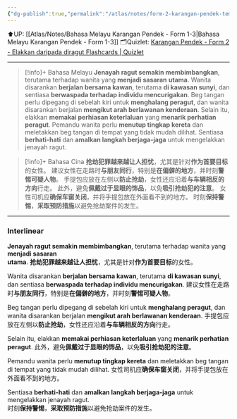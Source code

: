 ```yaml
---
{"dg-publish":true,"permalink":"/atlas/notes/form-2-karangan-pendek-tema-08-elakkan-daripada-diragut/"}
---
```


⬆️UP: [[Atlas/Notes/Bahasa Melayu Karangan Pendek - Form 1-3\|Bahasa Melayu Karangan Pendek - Form 1-3]]
🗂️Quizlet: [Karangan Pendek - Form 2 - Elakkan daripada diragut Flashcards | Quizlet](https://quizlet.com/my/977493014/karangan-pendek-form-2-elakkan-daripada-diragut-flash-cards/?i=1vbzw5&x=1jqt)

---

> [!info]+ Bahasa Melayu
> **Jenayah ragut semakin membimbangkan**, terutama terhadap wanita yang **menjadi sasaran** **utama**. 
> Wanita disarankan **berjalan bersama kawan**, terutama **di kawasan sunyi**, dan sentiasa **berwaspada terhadap individu mencurigakan**. 
> Beg tangan perlu dipegang di sebelah kiri untuk **menghalang peragut**, dan wanita disarankan berjalan **mengikut arah berlawanan kenderaan**. 
> Selain itu, elakkan **memakai perhiasan keterlaluan** yang **menarik perhatian peragut**. 
> Pemandu wanita perlu **menutup tingkap kereta** dan meletakkan beg tangan di tempat yang tidak mudah dilihat. 
> Sentiasa **berhati-hati** dan **amalkan langkah berjaga-jaga** untuk mengelakkan jenayah ragut.  


> [!info]+ Bahasa Cina
> **抢劫犯罪越来越让人担忧**，尤其是针对**作为首要目标**的女性。
> 建议女性在走路时**与朋友同行**，特别是**在偏僻的地方**，并时刻**警惕可疑人物**。
> 手提包应放在左侧以**防止抢劫**，女性还应沿着**与车辆相反的方向**行走。
> 此外，避免**佩戴过于显眼的饰品**，以免**吸引抢劫犯的注意**。
> 女性司机应**确保车窗关闭**，并将手提包放在外面看不到的地方。
> 时刻**保持警惕**，**采取预防措施**以避免抢劫案件的发生。


---
### Interlinear

**Jenayah ragut semakin membimbangkan**, terutama terhadap wanita yang **menjadi sasaran**  
**utama**. 
**抢劫犯罪越来越让人担忧**，尤其是针对**作为首要目标**的女性。

Wanita disarankan **berjalan bersama kawan**, terutama **di kawasan sunyi**, dan sentiasa **berwaspada terhadap individu mencurigakan**. 
建议女性在走路时**与朋友同行**，特别是**在偏僻的地方**，并时刻**警惕可疑人物**。

Beg tangan perlu dipegang di sebelah kiri untuk **menghalang peragut**, dan wanita disarankan berjalan **mengikut arah berlawanan kenderaan**.
手提包应放在左侧以**防止抢劫**，女性还应沿着**与车辆相反的方向**行走。

Selain itu, elakkan **memakai perhiasan keterlaluan** yang **menarik perhatian peragut**. 
此外，避免**佩戴过于显眼的饰品**，以免**吸引抢劫犯的注意**。

Pemandu wanita perlu **menutup tingkap kereta** dan meletakkan beg tangan di tempat yang tidak mudah dilihat. 
女性司机应**确保车窗关闭**，并将手提包放在外面看不到的地方。

Sentiasa **berhati-hati** dan **amalkan langkah berjaga-jaga** untuk mengelakkan jenayah ragut.  
时刻**保持警惕**，**采取预防措施**以避免抢劫案件的发生。